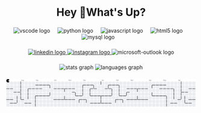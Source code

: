 <h1 align="center">Hey 👋What's Up?</h1>

###

<div align="center">
      <img src="https://cdn.jsdelivr.net/gh/devicons/devicon/icons/vscode/vscode-original.svg" height="40" alt="vscode logo"  />
<img width="12" />
      <img src="https://cdn.jsdelivr.net/gh/devicons/devicon/icons/python/python-original.svg" height="30" alt="python logo"  />
  <img width="12" />
      <img src="https://cdn.jsdelivr.net/gh/devicons/devicon/icons/javascript/javascript-original.svg" height="30" alt="javascript logo"  />
  <img width="12" />
      <img src="https://cdn.jsdelivr.net/gh/devicons/devicon/icons/html5/html5-original.svg" height="30" alt="html5 logo"  />
  <img width="12" />
      <img src="https://cdn.jsdelivr.net/gh/devicons/devicon/icons/mysql/mysql-original.svg" height="40" alt="mysql logo"  />
  <img width="12" />
</div>

###

<div align="center">
  <a href="https://www.linkedin.com/in/brunopereira25/" target="_blank">
    <img src="https://raw.githubusercontent.com/maurodesouza/profile-readme-generator/master/src/assets/icons/social/linkedin/default.svg" width="52" height="40" alt="linkedin logo"  />
  </a>
  <a href="https://www.instagram.com/brunno_.s/" target="_blank">
    <img src="https://raw.githubusercontent.com/maurodesouza/profile-readme-generator/master/src/assets/icons/social/instagram/default.svg" width="52" height="40" alt="instagram logo"  />
  </a>
  <img src="https://raw.githubusercontent.com/maurodesouza/profile-readme-generator/master/src/assets/icons/social/microsoft-outlook/default.svg" width="52" height="40" alt="microsoft-outlook logo"  />
</div>

###

<div align="center">
  <img src="https://github-readme-stats.vercel.app/api?username=Bruunosiilva&hide_title=false&hide_rank=false&show_icons=true&include_all_commits=true&count_private=true&disable_animations=false&theme=vue-dark&locale=en&hide_border=false&order=1" height="150" alt="stats graph"  />
  <img src="https://github-readme-stats.vercel.app/api/top-langs?username=Bruunosiilva&locale=en&hide_title=false&layout=compact&card_width=320&langs_count=5&theme=vue-dark&hide_border=false&order=2" height="150" alt="languages graph"  />
</div>

###

<picture>
  <source media="(prefers-color-scheme: dark)" srcset="https://raw.githubusercontent.com/Bruunosiilva/Bruunosiilva/output/pacman-contribution-graph-dark.svg">
  <source media="(prefers-color-scheme: light)" srcset="https://raw.githubusercontent.com/Bruunosiilva/Bruunosiilva/output/pacman-contribution-graph.svg">
  <img alt="pacman contribution graph" src="https://raw.githubusercontent.com/Bruunosiilva/Bruunosiilva/output/pacman-contribution-graph.svg">
</picture>

###
